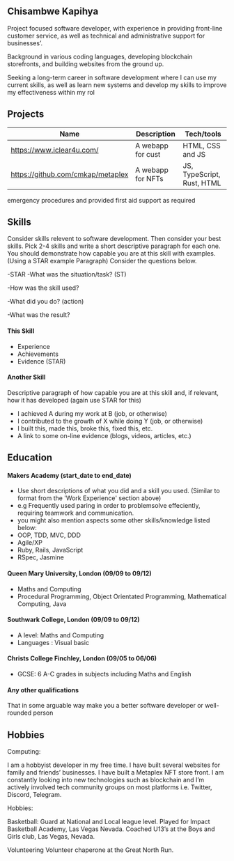 ## Chisambwe Kapihya

Project focused software developer, with experience in providing front-line customer service, as well as technical and administrative support for businesses’.

Background in various coding languages, developing blockchain storefronts, and building websites from the ground up. 

Seeking a long-term career in software development where I can use my current skills, as well as learn new systems and develop my skills to improve my effectiveness within my rol

## Projects

| Name                              | Description       | Tech/tools                 |
| --------------------------------- | ----------------- | ---------------------------|
| https://www.iclear4u.com/         | A webapp for cust | HTML, CSS and JS           |
| https://github.com/cmkap/metaplex | A webapp for NFTs | JS, TypeScript, Rust, HTML |


emergency procedures and provided first aid support as required


## Skills

Consider skills relevent to software development. Then consider your best skills. Pick 2-4 skills and write a short descriptive paragraph for each one. You should demonstrate how capable you are at this skill with examples.
(Using a STAR example Paragraph) Consider the questions below.

-STAR
-What was the situation/task? (ST)

-How was the skill used?

-What did you do? (action)

-What was the result?


#### This Skill

- Experience
- Achievements
- Evidence (STAR)

#### Another Skill

Descriptive paragraph of how capable you are at this skill and, if relevant, how it has developed (again use STAR for this)

- I achieved A during my work at B (job, or otherwise)
- I contributed to the growth of X while doing Y (job, or otherwise)
- I built this, made this, broke this, fixed this, etc.
- A link to some on-line evidence (blogs, videos, articles, etc.)

## Education

#### Makers Academy (start_date to end_date)
- Use short descriptions of what you did and a skill you used. (Similar to format from the 'Work Experience' section above)
- e.g Frequently used paring in order to problemsolve effeciently, requiring teamwork and communication.
- you might also mention aspects some other skills/knowledge listed below: 
- OOP, TDD, MVC, DDD
- Agile/XP
- Ruby, Rails, JavaScript
- RSpec, Jasmine

#### Queen Mary University, London (09/09 to 09/12)

- Maths and Computing
- Procedural Programming, Object Orientated Programming, Mathematical Computing, Java

#### Southwark College, London (09/09 to 09/12)

- A level: Maths and Computing
- Languages : Visual basic

#### Christs College Finchley, London (09/05 to 06/06)

- GCSE: 6 A-C grades in subjects including Maths and English


#### Any other qualifications

That in some arguable way make you a better software developer or well-rounded person

## Hobbies

Computing:

I am a hobbyist developer in my free time. I have built several websites for family and friends’ businesses. I have built a Metaplex NFT store front. I am constantly looking into new technologies such as blockchain and I’m actively involved tech community groups on most platforms i.e. Twitter, Discord, Telegram.

Hobbies:

Basketball: Guard at National and Local league level. Played for Impact Basketball Academy, Las Vegas Nevada. Coached U13’s at the Boys and Girls club, Las Vegas, Nevada.

Volunteering Volunteer chaperone at the Great North Run.
